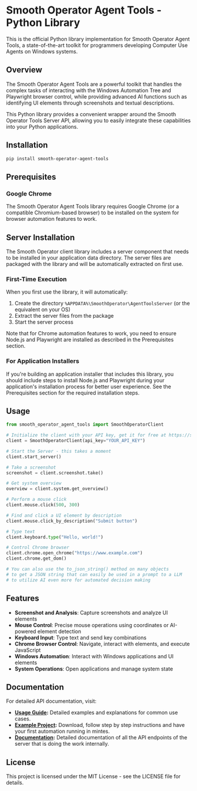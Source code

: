 # Smooth Operator Agent Tools - Python Library

This is the official Python library implementation for Smooth Operator Agent Tools, a state-of-the-art toolkit for programmers developing Computer Use Agents on Windows systems.

## Overview

The Smooth Operator Agent Tools are a powerful toolkit that handles the complex tasks of interacting with the Windows Automation Tree and Playwright browser control, while providing advanced AI functions such as identifying UI elements through screenshots and textual descriptions.

This Python library provides a convenient wrapper around the Smooth Operator Tools Server API, allowing you to easily integrate these capabilities into your Python applications.

## Installation

```bash
pip install smooth-operator-agent-tools
```

## Prerequisites

### Google Chrome

The Smooth Operator Agent Tools library requires Google Chrome (or a compatible Chromium-based browser) to be installed on the system for browser automation features to work.

## Server Installation

The Smooth Operator client library includes a server component that needs to be installed in your application data directory. The server files are packaged with the library and will be automatically extracted on first use.

### First-Time Execution

When you first use the library, it will automatically:
1. Create the directory `%APPDATA%\SmoothOperator\AgentToolsServer` (or the equivalent on your OS)
2. Extract the server files from the package
3. Start the server process

Note that for Chrome automation features to work, you need to ensure Node.js and Playwright are installed as described in the Prerequisites section.

### For Application Installers

If you're building an application installer that includes this library, you should include steps to install Node.js and Playwright during your application's installation process for better user experience. See the Prerequisites section for the required installation steps.

## Usage

```python
from smooth_operator_agent_tools import SmoothOperatorClient

# Initialize the client with your API key, get it for free at https://screengrasp.com/api.html
client = SmoothOperatorClient(api_key="YOUR_API_KEY")

# Start the Server - this takes a moment
client.start_server()

# Take a screenshot
screenshot = client.screenshot.take()

# Get system overview
overview = client.system.get_overview()

# Perform a mouse click
client.mouse.click(500, 300)

# Find and click a UI element by description
client.mouse.click_by_description("Submit button")

# Type text
client.keyboard.type("Hello, world!")

# Control Chrome browser
client.chrome.open_chrome("https://www.example.com")
client.chrome.get_dom()

# You can also use the to_json_string() method on many objects
# to get a JSON string that can easily be used in a prompt to a LLM
# to utilize AI even more for automated decision making
```

## Features

- **Screenshot and Analysis**: Capture screenshots and analyze UI elements
- **Mouse Control**: Precise mouse operations using coordinates or AI-powered element detection
- **Keyboard Input**: Type text and send key combinations
- **Chrome Browser Control**: Navigate, interact with elements, and execute JavaScript
- **Windows Automation**: Interact with Windows applications and UI elements
- **System Operations**: Open applications and manage system state

## Documentation

For detailed API documentation, visit:

*   **[Usage Guide](docs/usage_guide.md):** Detailed examples and explanations for common use cases.
*   **[Example Project](https://github.com/fstandhartinger/smooth-operator-example-python):** Download, follow step by step instructions and have your first automation running in mintes.
*   **[Documentation](https://smooth-operator.online/agent-tools-api-docs/toolserverdocs):** Detailed documentation of all the API endpoints of the server that is doing the work internally.

## License

This project is licensed under the MIT License - see the LICENSE file for details.
